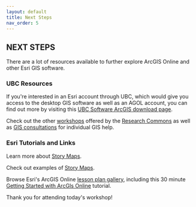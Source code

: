 ```yaml
---
layout: default
title: Next Steps
nav_order: 5
---
```


## NEXT STEPS

There are a lot of resources available to further explore ArcGIS Online and other Esri GIS software.

### UBC Resources

If you're interested in an Esri account through UBC, which would give you access to the desktop GIS software as well as an AGOL account, you can find out more by visiting this [UBC Software ArcGIS download page](http://gis.ubc.ca/software/).

Check out the other [workshops](https://researchcommons.library.ubc.ca/workshops/) offered by the [Research Commons]( https://researchcommons.library.ubc.ca/) as well as [GIS consultations](https://researchcommons.library.ubc.ca/consultation-requests/) for individual GIS help.

### Esri Tutorials and Links

Learn more about [Story Maps](https://storymaps.arcgis.com/).

Check out examples of [Story Maps](https://www.esri.com/en-us/arcgis/products/arcgis-storymaps/stories).

Browse Esri's ArcGIS Online [lesson plan gallery](https://learn.arcgis.com/en/gallery/#?q=ArcGIS%20Online), including this 30 minute [Getting Started with ArcGIs Online](https://learn.arcgis.com/en/projects/get-started-with-arcgis-online/) tutorial.


Thank you for attending today's workshop!



